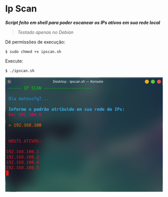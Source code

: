 # Ip Scan
***Script feito em shell para poder escanear os IPs ativos em sua rede local***

> *Testado apenas no Debian*

Dê permissões de execução:
```
$ sudo chmod +x ipscan.sh
```
Execute:
```
$ ./ipscan.sh
```

![preview](preview/preview.png)
